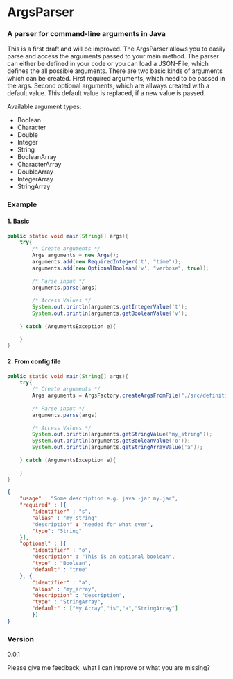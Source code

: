 # ArgsParser
### A parser for command-line arguments in Java
This is a first draft and will be improved. The ArgsParser allows you to easily parse and access the arguments passed to your main method. The parser can either be defined in your code or you can load a JSON-File, which defines the all possible arguments. There are two basic kinds of arguments which can be created. First required arguments, which need to be passed in the args. Second optional arguments, which are allways created with a default value. This default value is replaced, if a new value is passed.

Available argument types: 
* Boolean
* Character
* Double
* Integer
* String
* BooleanArray
* CharacterArray
* DoubleArray
* IntegerArray
* StringArray

### Example
#### 1. Basic
````java
public static void main(String[] args){
    try{
        /* Create arguments */
        Args arguments = new Args();
        arguments.add(new RequiredInteger('t', "time"));
        arguments.add(new OptionalBoolean('v', "verbose", true));
        
        /* Parse input */
        arguments.parse(args)
        
        /* Access Values */
        System.out.println(arguments.getIntegerValue('t');
        System.out.println(arguments.getBooleanValue('v');
        
    } catch (ArgumentsException e){
    
    }
}
````

#### 2. From config file
````java
public static void main(String[] args){
    try{
        /* Create arguments */
        Args arguments = ArgsFactory.createArgsFromFile("./src/definition.args");
        
        /* Parse input */
        arguments.parse(args)
        
        /* Access Values */
        System.out.println(arguments.getStringValue("my_string"));
        System.out.println(arguments.getBooleanValue('o'));
        System.out.println(arguments.getStringArrayValue('a'));
        
    } catch (ArgumentsException e){
    
    }
}
````
````JSON
{
	"usage" : "Some description e.g. java -jar my.jar",
	"required" : [{
		"identifier" : "s",
		"alias" : "my_string"
		"description" : "needed for what ever",
		"type": "String"
	}],
	"optional" : [{
		"identifier" : "o",
		"description" : "This is an optional boolean",
		"type" : "Boolean",
		"default" : "true"
	}, {
		"identifier" : "a",
		"alias" : "my_array",
		"description" : "description",
		"type" : "StringArray",
		"default" : ["My Array","is","a","StringArray"]
		}] 
}
````

### Version
0.0.1

Please give me feedback, what I can improve or what you are missing?
